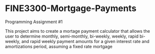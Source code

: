 # FINE3300-Mortgage-Payments
Programming Assignment #1

This project aims to create a mortage payment calculator that allows the user to determine monthly, semi-monthly, bi-weekly, weekly, 
rapid bi-weekly, and rapid weekly payment amounts for a given interest rate and amortizations period, assuming a fixed rate mortgage 


